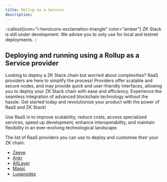 ```yaml
---
title: Rollup as a Service
description:
---
```


::callout{icon="i-heroicons-exclamation-triangle" color="amber"}
ZK Stack is still under development. We advise you to only use for local and testnet deployments.
::

## Deploying and running using a Rollup as a Service provider

Looking to deploy a ZK Stack chain but worried about complexities?
RaaS providers are here to simplify the process!
Providers offer scalable and secure nodes, and may provide quick and user-friendly interfaces,
allowing you to deploy your ZK Stack chain with ease and efficiency.
Experience the seamless integration of advanced blockchain technology without the hassle.
Get started today and revolutionize your product with the power of RaaS and ZK Stack!

Use RaaS in to improve scalability, reduce costs, access specialized services, speed up development, enhance interoperability,
and maintain flexibility in an ever-evolving technological landscape.

The list of RaaS providers you can use to deploy and customise their your ZK chain:

<!-- * [Caldera](https://www.caldera.xyz/) -->

- [Zeeve](https://www.zeeve.io/appchains/zksync-hyperchains-zkrollups/)
- [Ankr](https://azuremarketplace.microsoft.com/en-us/marketplace/apps/ankrpbc1684783099666.ankr_appchains?tab=Overview/)
- [AltLayer](https://altlayer.io/raas)
- [Magic](https://magic.link/docs/blockchains/other-chains/evm/zksync)
- [Luganodes](https://www.luganodes.com/product/zkraas/)
